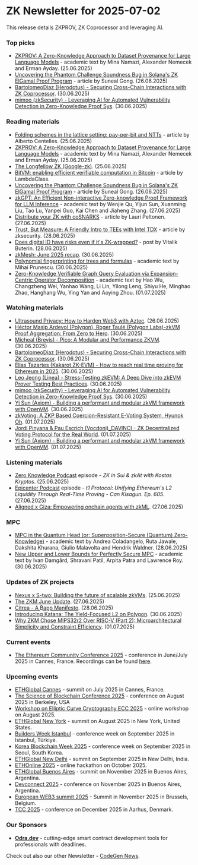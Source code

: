 # ZK Newsletter for 2025-07-02
This release details ZKPROV, ZK Coprocessor and leveraging AI.

### Top picks
* [ZKPROV: A Zero-Knowledge Approach to Dataset Provenance for Large Language Models](https://arxiv.org/pdf/2506.20915) - academic text by Mina Namazi, Alexander Nemecek and Erman Ayday. (25.06.2025)
* [Uncovering the Phantom Challenge Soundness Bug in Solana's ZK ElGamal Proof Program](https://blog.zksecurity.xyz/posts/solana-phantom-challenge-bug/) - article by Suneal Gong. (26.06.2025)
* [BartolomeoDiaz (Herodotus) - Securing Cross-Chain Interactions with ZK Coprocessor](https://www.youtube.com/watch?v=4wL1ym_QyT4). (30.06.2025)
* [mimoo (zkSecurity) - Leveraging AI for Automated Vulnerability Detection in Zero-Knowledge Proof Sys](https://www.youtube.com/watch?v=RRWhJm9MTpQ). (30.06.2025)

### Reading materials
* [Folding schemes in the lattice setting: pay-per-bit and NTTs](https://blog.icme.io/folding-schemes-in-the-lattice-setting-pay-per-bit-and-ntts/) - article by Alberto Centelles. (25.06.2025)
* [ZKPROV: A Zero-Knowledge Approach to Dataset Provenance for Large Language Models](https://arxiv.org/pdf/2506.20915) - academic text by Mina Namazi, Alexander Nemecek and Erman Ayday. (25.06.2025)
* [The Longfellow ZK (Google-zk)](https://news.dyne.org/longfellow-zero-knowledge-google-zk/). (25.06.2025)
* [BitVM: enabling efficient verifiable computation in Bitcoin](https://blog.lambdaclass.com/bitvm-enabling-efficient-verifiable-computation-in-bitcoin/) - article by LambdaClass.
* [Uncovering the Phantom Challenge Soundness Bug in Solana's ZK ElGamal Proof Program](https://blog.zksecurity.xyz/posts/solana-phantom-challenge-bug/) - article by Suneal Gong. (26.06.2025)
* [zkGPT: An Efficient Non-interactive Zero-knowledge Proof Framework for LLM Inference](https://eprint.iacr.org/2025/1184.pdf) - academic text by Wenjie Qu, Yijun Sun, Xuanming Liu, Tao Lu, Yanpei Guo, Kai Chen and Jiaheng Zhang. (27.06.2025)
* [Distribute your ZK with coSNARKS](https://medium.com/@laurippeltonen/distribute-your-zk-with-cosnarks-661adfad6f44) - article by Lauri Peltonen. (27.06.2025)
* [Trust, But Measure: A Friendly Intro to TEEs with Intel TDX](https://blog.zksecurity.xyz/posts/pudding-4-tees/) - article by zksecurity. (28.06.2025)
* [Does digital ID have risks even if it's ZK-wrapped?](https://vitalik.eth.limo/general/2025/06/28/zkid.html) - post by Vitalik Buterin. (28.06.2025)
* [zkMesh: June 2025 recap](https://zkmesh.substack.com/p/zk-mesh-june-2025-recap). (30.06.2025)
* [Polynomial fingerprinting for trees and formulas](https://arxiv.org/pdf/2506.21114) - academic text by Mihai Prunescu. (30.06.2025)
* [Zero-Knowledge Verifiable Graph Query Evaluation via Expansion-Centric Operator Decomposition](https://arxiv.org/pdf/2507.00427) - academic text by  Hao Wu, Changzheng Wei, Yanhao Wang, Li Lin, Yilong Leng, Shiyu He, Minghao Zhao, Hanghang Wu, Ying Yan and Aoying Zhou. (01.07.2025)

### Watching materials
* [Ultrasound Privacy: How to Harden Web3 with Aztec](https://www.youtube.com/watch?v=ou-_H4-8mNA). (26.06.2025)
* [Héctor Masip Ardevol (Polygon), Roger Taulé (Polygon Labs)-zkVM Proof Aggregation: From Zero to Hero](https://www.youtube.com/watch?v=6g8MLy_LZAQ). (30.06.2025)
* [Micheal (Brevis) - Pico: A Modular and Performance ZKVM](https://www.youtube.com/watch?v=QEU_tnPB0b8). (30.06.2025)
* [BartolomeoDiaz (Herodotus) - Securing Cross-Chain Interactions with ZK Coprocessor](https://www.youtube.com/watch?v=4wL1ym_QyT4). (30.06.2025)
* [Elias Tazartes (Kakarot ZK-EVM) - How to reach real time proving for Ethereum in 2025](https://www.youtube.com/watch?v=cKjwt88TKsA). (30.06.2025)
* [Leo Jeong (Linea) - Stress-Testing zkEVM: A Deep Dive into zkEVM Prover Testing Best Practices](https://www.youtube.com/watch?v=CTGOuD6yUV8). (30.06.2025)
* [mimoo (zkSecurity) - Leveraging AI for Automated Vulnerability Detection in Zero-Knowledge Proof Sys](https://www.youtube.com/watch?v=RRWhJm9MTpQ). (30.06.2025)
* [Yi Sun (Axiom) - Building a performant and modular zkVM framework with OpenVM](https://www.youtube.com/watch?v=D6K3oVFwVt4). (30.06.2025)
* [zkVoting: A ZKP Based Coercion-Resistant E-Voting System, Hyunok Oh](https://www.youtube.com/watch?v=0QW8Ku-UmgI). (01.07.2025)
* [Jordi Pinyana & Pau Escrich (Vocdoni)_DAVINCI - ZK Decentralized Voting Protocol for the Real World](https://www.youtube.com/watch?v=WLjIZ_Efp8o). (01.07.2025)
* [Yi Sun (Axiom) - Building a performant and modular zkVM framework with OpenVM](https://www.youtube.com/watch?v=a50Gh3kHUT8). (01.07.2025)
 
### Listening materials
* [Zero Knowledge Podcast](https://zeroknowledge.fm/podcast/365/) episode - *ZK in Sui & zkAt with Kostas Kryptos*. (25.06.2025)
* [Epicenter Podcast]() episode - *t1 Protocol: Unifying Ethereum's L2 Liquidity Through Real-Time Proving - Can Kisagun. Ep. 605*. (27.06.2025)
* [Aligned x Giza: Empowering onchain agents with zkML](https://www.youtube.com/watch?v=OjnXjlkhzkc). (27.06.2025)

### MPC
* [MPC in the Quantum Head (or: Superposition-Secure (Quantum) Zero-Knowledge)](https://arxiv.org/pdf/2506.22961) - academic text by Andrea Coladangelo, Ruta Jawale, Dakshita Khurana, Giulio Malavolta and Hendrik Waldner. (28.06.2025)
* [New Upper and Lower Bounds for Perfectly Secure MPC](https://eprint.iacr.org/2025/1206.pdf) - academic text by Ivan Damgård, Shravani Patil, Arpita Patra and Lawrence Roy. (30.06.2025)
 
### Updates of ZK projects
* [Nexus x S-two: Building the future of scalable zkVMs](https://starkware.co/blog/nexus-stwo-zkvm-scalable-verifiable-computation/). (25.06.2025)
* [The ZKM June Update](https://www.zkm.io/blog/the-zkm-june-update-2025). (27.06.2025)
* [Citrea - A ₿app Manifesto](https://www.blog.citrea.xyz/a-bapp-manifesto/). (28.06.2025)
* [Introducing Katana: The Yield-Focused L2 on Polygon](https://rhino.fi/blog/introducing-katana-the-yield-focused-l2-on-polygon). (30.06.2025)
* [Why ZKM Chose MIPS32r2 Over RISC-V (Part 2): Microarchitectural Simplicity and Constraint Efficiency](https://www.zkm.io/blog/why-zkm-chose-mips32r2-over-risc-v-part-2-microarchitectural-simplicity-and-constraint-efficiency). (01.07.2025)
 
### Current events
* [The Ethereum Community Conference 2025](https://ethcc.io/) - conference in June/July 2025 in Cannes, France. Recordings can be found [here](https://www.youtube.com/playlist?list=PL-owlDp9BBauKAqrg_KZvcHr8Si4jbuIK).

### Upcoming events
* [ETHGlobal Cannes](https://ethglobal.com/events/cannes) - summit on July 2025 in Cannes, France.
* [The Science of Blockchain Conference 2025](https://www.sbc-conference.com/2025/) - conference on August 2025 in Berkeley, USA
* [Workshop on Elliptic Curve Cryptography ECC 2025](https://eccworkshop.org/2025/index.html) - online workshop on August 2025.
* [ETHGlobal New York](https://ethglobal.com/events/newyork2025) - summit on August 2025 in New York, United States.
* [Builders Week Istanbul](https://buildersweekistanbul.com/) - conference week on September 2025 in Istanbul, Türkiye.
* [Korea Blockchain Week 2025](https://koreablockchainweek.com/) - conference week on September 2025 in Seoul, South Korea.
* [ETHGlobal New Delhi](https://ethglobal.com/events/newdelhi) - summit on September 2025 in New Delhi, India.
* [ETHOnline 2025](https://ethglobal.com/events/ethonline2025) - online hackathon on October 2025. 
* [ETHGlobal Buenos Aires](https://ethglobal.com/events/buenosaires) - summit on November 2025 in Buenos Aires, Argentina.
* [Devconnect 2025](https://devconnect.org/) - conference on November 2025 in Buenos Aires, Argentina. 
* [European WEB3 summit 2025](https://www.web3eurosummit.eu/) - Summit in November 2025 in Brussels, Belgium.
* [TCC 2025](https://tcc.iacr.org/2025/) - conference on December 2025 in  Aarhus, Denmark.

### Our Sponsors
* **[Odra.dev](https://odra.dev)** - cutting-edge smart contract development tools for professionals with deadlines.

Check out also our other Newsletter - [CodeGen News](https://codegen.substack.com/p/codegen-news-for-2025-06-02). 

